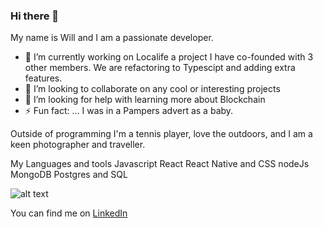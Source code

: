 ### Hi there 👋


My name is Will and I am a passionate developer. 

- 🔭 I’m currently working on Localife a project I have co-founded with 3 other members. We are refactoring to Typescipt and adding extra features.
- 👯 I’m looking to collaborate on any cool or interesting projects
- 🤔 I’m looking for help with learning more about Blockchain
- ⚡ Fun fact: ... I was in a Pampers advert as a baby. 

Outside of programming I'm a tennis player, love the outdoors, and I am a keen photographer and traveller. 

My Languages and tools
Javascript React React Native and CSS nodeJs MongoDB Postgres and SQL

![alt text](https://thumbs.dreamstime.com/z/programmer-cartoon-character-vector-illustration-super-professional-project-manager-funny-person-yoga-pose-97265997/400x400.jpg "Dev Juggling")


You can find me on [LinkedIn](https://www.linkedin.com/in/william-jl-johnson/)
